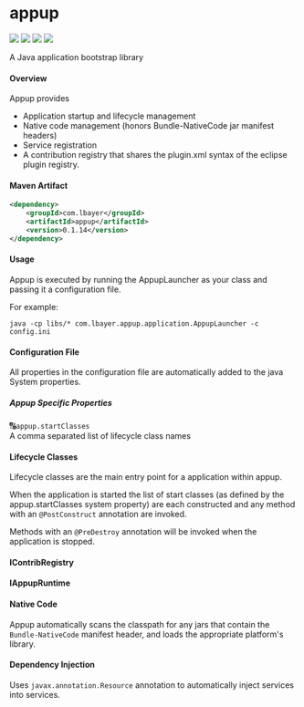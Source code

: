 # appup

[![][Build Status img]][Build Status]
[![][license img]][license]
[![][Maven Central img]][Maven Central]
[![][Javadocs img]][Javadocs]

A Java application bootstrap library

#### Overview
Appup provides

- Application startup and lifecycle management
- Native code management (honors Bundle-NativeCode jar manifest headers)
- Service registration
- A contribution registry that shares the plugin.xml syntax of the eclipse plugin registry.

#### Maven Artifact
```xml
<dependency>
    <groupId>com.lbayer</groupId>
    <artifactId>appup</artifactId>
    <version>0.1.14</version>
</dependency>
```

#### Usage

Appup is executed by running the AppupLauncher as your class and passing it a configuration file.

For example:
```
java -cp libs/* com.lbayer.appup.application.AppupLauncher -c config.ini
```

#### Configuration File

All properties in the configuration file are automatically added to the java System properties.

##### Appup Specific Properties

&#128288;``appup.startClasses``<br/>
A comma separated list of lifecycle class names
 
#### Lifecycle Classes
Lifecycle classes are the main entry point for a application within appup.

When the application is started the list of start classes (as defined by 
the appup.startClasses system property) are each constructed and any method 
with an ``@PostConstruct`` annotation are invoked.

Methods with an ``@PreDestroy`` annotation will be invoked when the application is stopped.

#### IContribRegistry

#### IAppupRuntime

#### Native Code

Appup automatically scans the classpath for any jars that contain the ``Bundle-NativeCode``
manifest header, and loads the appropriate platform's library.

#### Dependency Injection

Uses ``javax.annotation.Resource`` annotation to automatically inject services into services.

[Build Status]:https://github.com/lfbayer/appup/actions/workflows/gradle.yml
[Build Status img]:https://github.com/lfbayer/appup/actions/workflows/gradle.yml/badge.svg?branch=master

[license]:LICENSE
[license img]:https://img.shields.io/badge/license-Apache%202-blue.svg
   
[Maven Central]:https://maven-badges.herokuapp.com/maven-central/com.lbayer/appup
[Maven Central img]:https://maven-badges.herokuapp.com/maven-central/com.lbayer/appup/badge.svg
   
[Javadocs]:http://javadoc.io/doc/com.lbayer/appup
[Javadocs img]:http://javadoc.io/badge/com.lbayer/appup.svg
 
